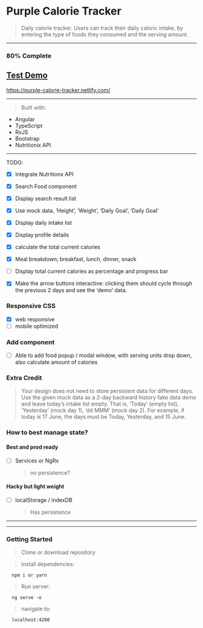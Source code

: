 # Purple Calorie Tracker

> Daily calorie tracker. Users can track their daily caloric intake, by entering the type of foods they consumed and the serving amount.

---

### 80% Complete

## [Test Demo](https://purple-calorie-tracker.netlify.com/)

https://purple-calorie-tracker.netlify.com/

---

> Built with:

- Angular
- TypeScript
- RxJS
- Bootstrap
- Nutritionix API

---

TODO:

- [x] Integrate Nutritionx API
- [x] Search Food component
- [x] Display search result list

- [x] Use mock data, ‘Height’, ‘Weight’, ‘Daily Goal’, ‘Daily Goal’
- [x] Display daily intake list
- [x] Display profile details
- [x] calculate the total current calories
- [x] Meal breakdown; breakfast, lunch, dinner, snack

- [ ] Display total current calories as percentage and progress bar

- [x] Make the arrow buttons interactive: clicking them should cycle through the previous 2 days and see the ‘demo’ data.

### Responsive CSS

- [x] web responsive
- [ ] mobile optimized

### Add component

- [ ] Able to add food popup / modal window, with serving units drop down, also calculate amount of calories

### Extra Credit

> Your design does not need to store persistent data for different days. Use the given mock data as a 2-day backward history fake data demo and leave today’s intake list empty. That is, ‘Today’ (empty list), ‘Yesterday’ (mock day 1), ‘dd MMM’ (mock day 2). For example, if today is 17 June, the days must be Today, Yesterday, and 15 June.

### How to best manage state?

#### Best and prod ready

- [ ] Services or NgRx
  > no persistence?

#### Hacky but light weight

- [ ] localStorage / indexDB
  > Has persistence

---

---

### Getting Started

> Clone or download repository

> Install dependencies:

```
  npm i or yarn
```

> Run server:
```
  ng serve -o
```

> navigate to:

```
  localhost:4200
```
